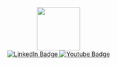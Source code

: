 <div id="header" align="center">
  <img src="https://media.giphy.com/media/M9gbBd9nbDrOTu1Mqx/giphy.gif" width="100"/>
  <div id="badges">
  <a href="https://www.linkedin.com/in/udit-mehra-51ab00108/">
    <img src="https://img.shields.io/badge/LinkedIn-blue?style=for-the-badge&logo=linkedin&logoColor=white" alt="LinkedIn Badge"/>
  </a>
  <a href="https://github.com/uditmehra80">
    <img src="https://img.shields.io/badge/Github-black?style=for-the-badge&logo=github&logoColor=white" alt="Youtube Badge"/>
  </a>
</div>
</div>
